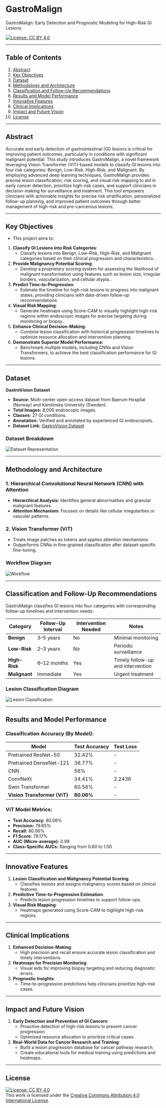 # GastroMalign
GastroMalign: Early Detection and Prognostic Modeling for High-Risk GI Lesions

[![License: CC BY 4.0](https://img.shields.io/badge/License-CC%20BY%204.0-lightgrey.svg)](https://creativecommons.org/licenses/by/4.0/)

---

## **Table of Contents**
1. [Abstract](#abstract)
2. [Key Objectives](#key-objectives)
3. [Dataset](#dataset)
4. [Methodology and Architecture](#methodology-and-architecture)
5. [Classification and Follow-Up Recommendations](#classification-and-follow-up-recommendations)
6. [Results and Model Performance](#results-and-model-performance)
7. [Innovative Features](#innovative-features)
8. [Clinical Implications](#clinical-implications)
9. [Impact and Future Vision](#impact-and-future-vision)
10. [License](#license)

---

## **Abstract**
Accurate and early detection of gastrointestinal (GI) lesions is critical for improving patient outcomes, particularly in conditions with significant malignant potential. This study introduces GastroMalign, a novel framework leveraging Vision Transformer (ViT)-based models to classify GI lesions into four risk categories: Benign, Low-Risk, High-Risk, and Malignant. By employing advanced deep learning techniques, GastroMalign provides precise lesion classification, risk scoring, and visual risk mapping to aid in early cancer detection, prioritize high-risk cases, and support clinicians in decision-making for surveillance and treatment. This tool empowers clinicians with actionable insights for precise risk stratification, personalized follow-up planning, and improved patient outcomes through better management of high-risk and pre-cancerous lesions.

---

## **Key Objectives**
- This project aims to:
1. **Classify GI Lesions into Risk Categories**:
   - Classify lesions into Benign, Low-Risk, High-Risk, and Malignant categories based on their clinical progression and characteristics..
2. **Provide Malignancy Potential Scoring**:
   - Develop a proprietary scoring system for assessing the likelihood of malignant transformation using features such as lesion size, irregular borders, vascularization, and cellular atypia..
3. **Predict Time-to-Progression**:
   - Estimate the timeline for high-risk lesions to progress into malignant states, providing clinicians with data-driven follow-up recommendations
4. **Visual Risk Mapping**:
   - Generate heatmaps using Score-CAM to visually highlight high-risk regions within endoscopic images for precise targeting during monitoring or biopsy..
5. **Enhance Clinical Decision-Making**:
   - Combine lesion classification with historical progression timelines to optimize resource allocation and intervention planning.
6. **Demonstrate Superior Model Performance:**
   - Benchmark multiple models, including CNNs and Vision Transformers, to achieve the best classification performance for GI lesions.

---

## **Dataset**
**GastroVision Dataset**  
- **Source:** Multi-center open-access dataset from Baerum Hospital (Norway) and Karolinska University (Sweden).
- **Total Images:** 8,000 endoscopic images.
- **Classes:** 27 GI conditions.
- **Annotation:** Verified and annotated by experienced GI endoscopists.
- **Dataset Link:** [GastroVision Dataset](https://osf.io/84e7f/)

### Dataset Breakdown
![Dataset Representation](dataset_split.png)

---

## **Methodology and Architecture**
### 1. **Hierarchical Convolutional Neural Network (CNN) with Attention**
   - **Hierarchical Analysis:** Identifies general abnormalities and granular malignant features.
   - **Attention Mechanism:** Focuses on details like cellular irregularities or vascular patterns.

### 2. **Vision Transformer (ViT)**
   - Treats image patches as tokens and applies attention mechanisms.
   - Outperforms CNNs in fine-grained classification after dataset-specific fine-tuning.

### Workflow Diagram
![Workflow](work_flow.png)

---

## **Classification and Follow-Up Recommendations**
GastroMalign classifies GI lesions into four categories with corresponding follow-up timelines and intervention needs:

| **Category** | **Follow-Up Interval** | **Intervention Needed** | **Notes**                            |
|--------------|-------------------------|--------------------------|---------------------------------------|
| **Benign**   | 3–5 years              | No                      | Minimal monitoring                    |
| **Low-Risk** | 2–3 years              | No                      | Periodic surveillance                 |
| **High-Risk**| 6–12 months            | Yes                     | Timely follow-up and intervention     |
| **Malignant**| Immediate              | Yes                     | Urgent treatment                      |

### Lesion Classification Diagram
![Lesion Classification](lession_classification.png)

---

## **Results and Model Performance**

### Classification Accuracy (By Model):
| **Model**                | **Test Accuracy** | **Test Loss** |
|--------------------------|-------------------|---------------|
| Pretrained ResNet-50     | 32.42%           | -             |
| Pretrained DenseNet-121  | 36.77%           | -             |
| CNN                      | 56%              | -             |
| ConvNeXt                 | 34.41%           | 2.2436        |
| Swin Transformer         | 60.56%           | -             |
| **Vision Transformer (ViT)** | **80.06%**     | -             |

### ViT Model Metrics:
- **Test Accuracy:** 80.06%
- **Precision:** 79.65%
- **Recall:** 80.06%
- **F1 Score:** 79.17%
- **AUC (Micro-average):** 0.98
- **Class-Specific AUCs:** Ranging from 0.80 to 1.00

---

## **Innovative Features**
1. **Lesion Classification and Malignancy Potential Scoring**:
   - Classifies lesions and assigns malignancy scores based on clinical features.
2. **Predictive Time-to-Progression Estimation**:
   - Predicts lesion progression timelines to support follow-ups.
3. **Visual Risk Mapping**:
   - Heatmaps generated using Score-CAM to highlight high-risk regions.

---

## **Clinical Implications**
1. **Enhanced Decision-Making**:
   - High precision and recall ensure accurate lesion classification and timely interventions.
2. **Heatmaps for Precision Monitoring**:
   - Visual aids for improving biopsy targeting and reducing diagnostic errors.
3. **Prognostic Insights**:
   - Time-to-progression predictions help clinicians prioritize high-risk cases.

---

## **Impact and Future Vision**
1. **Early Detection and Prevention of GI Cancers**:
   - Proactive detection of high-risk lesions to prevent cancer progression.
   - Optimized resource allocation to prioritize critical cases.
2. **Real-World Data for Cancer Research and Training**:
   - Build a lesion progression database for cancer pathway research.
   - Create educational tools for medical training using predictions and heatmaps.

---

## **License**
[![License: CC BY 4.0](https://img.shields.io/badge/License-CC%20BY%204.0-lightgrey.svg)](https://creativecommons.org/licenses/by/4.0/)  
This work is licensed under the [Creative Commons Attribution 4.0 International License](https://creativecommons.org/licenses/by/4.0/).
